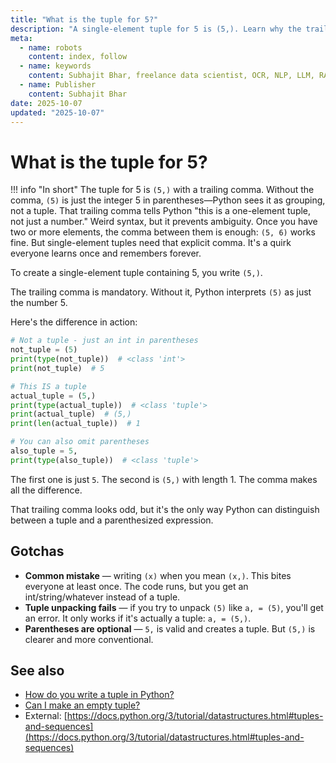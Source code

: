```yaml
---
title: "What is the tuple for 5?"
description: "A single-element tuple for 5 is (5,). Learn why the trailing comma is required and common gotchas."
meta:
  - name: robots
    content: index, follow
  - name: keywords
    content: Subhajit Bhar, freelance data scientist, OCR, NLP, LLM, RAG, knowledge base, python, tuple, examples
  - name: Publisher
    content: Subhajit Bhar
date: 2025-10-07
updated: "2025-10-07"
---
```


# What is the tuple for 5?

<!-- more -->

!!! info "In short"
    The tuple for 5 is `(5,)` with a trailing comma. Without the comma, `(5)` is just the integer 5 in parentheses—Python sees it as grouping, not a tuple. That trailing comma tells Python "this is a one-element tuple, not just a number." Weird syntax, but it prevents ambiguity. Once you have two or more elements, the comma between them is enough: `(5, 6)` works fine. But single-element tuples need that explicit comma. It's a quirk everyone learns once and remembers forever.

To create a single-element tuple containing 5, you write `(5,)`.

The trailing comma is mandatory. Without it, Python interprets `(5)` as just the number 5.

Here's the difference in action:

```python
# Not a tuple - just an int in parentheses
not_tuple = (5)
print(type(not_tuple))  # <class 'int'>
print(not_tuple)  # 5

# This IS a tuple
actual_tuple = (5,)
print(type(actual_tuple))  # <class 'tuple'>
print(actual_tuple)  # (5,)
print(len(actual_tuple))  # 1

# You can also omit parentheses
also_tuple = 5,
print(type(also_tuple))  # <class 'tuple'>
```

The first one is just `5`. The second is `(5,)` with length 1. The comma makes all the difference.

That trailing comma looks odd, but it's the only way Python can distinguish between a tuple and a parenthesized expression.

## Gotchas

* **Common mistake** — writing `(x)` when you mean `(x,)`. This bites everyone at least once. The code runs, but you get an int/string/whatever instead of a tuple.
* **Tuple unpacking fails** — if you try to unpack `(5)` like `a, = (5)`, you'll get an error. It only works if it's actually a tuple: `a, = (5,)`.
* **Parentheses are optional** — `5,` is valid and creates a tuple. But `(5,)` is clearer and more conventional.

## See also

* [How do you write a tuple in Python?](how-to-write-a-tuple-in-python.md)
* [Can I make an empty tuple?](can-i-make-an-empty-tuple.md)
* External: [https://docs.python.org/3/tutorial/datastructures.html#tuples-and-sequences](https://docs.python.org/3/tutorial/datastructures.html#tuples-and-sequences)

<script type="application/ld+json">
{
  "@context": "https://schema.org",
  "@type": "FAQPage",
  "mainEntity": [{
    "@type": "Question",
    "name": "What is the tuple for 5?",
    "acceptedAnswer": {
      "@type": "Answer",
      "text": "The tuple for 5 is (5,) with a trailing comma. Without the comma, (5) is just the integer 5 in parentheses—Python sees it as grouping, not a tuple. That trailing comma tells Python this is a one-element tuple, not just a number."
    }
  }]
}
</script>
